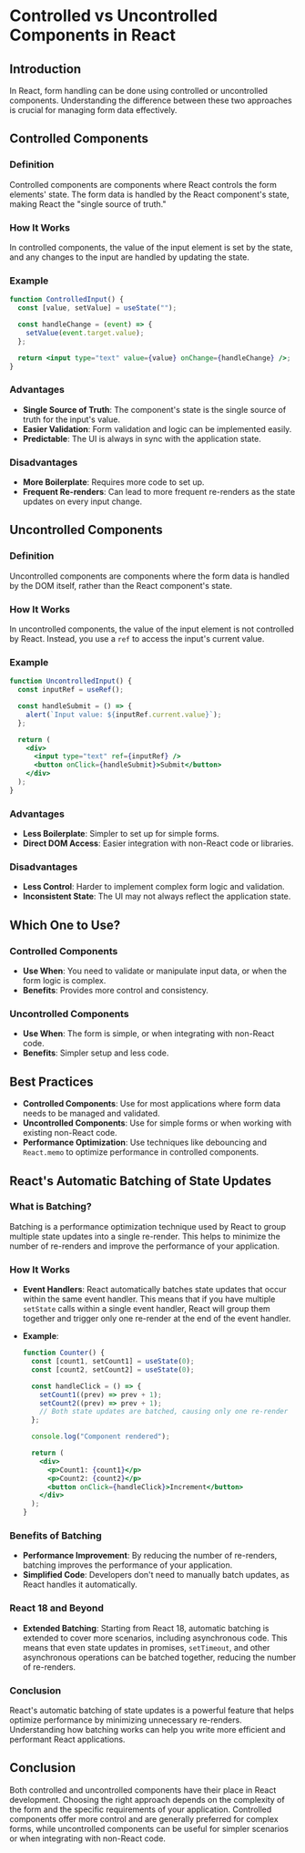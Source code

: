# Controlled vs Uncontrolled Components in React

## Introduction

In React, form handling can be done using controlled or uncontrolled components. Understanding the difference between these two approaches is crucial for managing form data effectively.

## Controlled Components

### Definition

Controlled components are components where React controls the form elements' state. The form data is handled by the React component's state, making React the "single source of truth."

### How It Works

In controlled components, the value of the input element is set by the state, and any changes to the input are handled by updating the state.

### Example

```jsx
function ControlledInput() {
  const [value, setValue] = useState("");

  const handleChange = (event) => {
    setValue(event.target.value);
  };

  return <input type="text" value={value} onChange={handleChange} />;
}
```

### Advantages

- **Single Source of Truth**: The component's state is the single source of truth for the input's value.
- **Easier Validation**: Form validation and logic can be implemented easily.
- **Predictable**: The UI is always in sync with the application state.

### Disadvantages

- **More Boilerplate**: Requires more code to set up.
- **Frequent Re-renders**: Can lead to more frequent re-renders as the state updates on every input change.

## Uncontrolled Components

### Definition

Uncontrolled components are components where the form data is handled by the DOM itself, rather than the React component's state.

### How It Works

In uncontrolled components, the value of the input element is not controlled by React. Instead, you use a `ref` to access the input's current value.

### Example

```jsx
function UncontrolledInput() {
  const inputRef = useRef();

  const handleSubmit = () => {
    alert(`Input value: ${inputRef.current.value}`);
  };

  return (
    <div>
      <input type="text" ref={inputRef} />
      <button onClick={handleSubmit}>Submit</button>
    </div>
  );
}
```

### Advantages

- **Less Boilerplate**: Simpler to set up for simple forms.
- **Direct DOM Access**: Easier integration with non-React code or libraries.

### Disadvantages

- **Less Control**: Harder to implement complex form logic and validation.
- **Inconsistent State**: The UI may not always reflect the application state.

## Which One to Use?

### Controlled Components

- **Use When**: You need to validate or manipulate input data, or when the form logic is complex.
- **Benefits**: Provides more control and consistency.

### Uncontrolled Components

- **Use When**: The form is simple, or when integrating with non-React code.
- **Benefits**: Simpler setup and less code.

## Best Practices

- **Controlled Components**: Use for most applications where form data needs to be managed and validated.
- **Uncontrolled Components**: Use for simple forms or when working with existing non-React code.
- **Performance Optimization**: Use techniques like debouncing and `React.memo` to optimize performance in controlled components.

## React's Automatic Batching of State Updates

### What is Batching?

Batching is a performance optimization technique used by React to group multiple state updates into a single re-render. This helps to minimize the number of re-renders and improve the performance of your application.

### How It Works

- **Event Handlers**: React automatically batches state updates that occur within the same event handler. This means that if you have multiple `setState` calls within a single event handler, React will group them together and trigger only one re-render at the end of the event handler.

- **Example**:

  ```jsx
  function Counter() {
    const [count1, setCount1] = useState(0);
    const [count2, setCount2] = useState(0);

    const handleClick = () => {
      setCount1((prev) => prev + 1);
      setCount2((prev) => prev + 1);
      // Both state updates are batched, causing only one re-render
    };

    console.log("Component rendered");

    return (
      <div>
        <p>Count1: {count1}</p>
        <p>Count2: {count2}</p>
        <button onClick={handleClick}>Increment</button>
      </div>
    );
  }
  ```

### Benefits of Batching

- **Performance Improvement**: By reducing the number of re-renders, batching improves the performance of your application.
- **Simplified Code**: Developers don't need to manually batch updates, as React handles it automatically.

### React 18 and Beyond

- **Extended Batching**: Starting from React 18, automatic batching is extended to cover more scenarios, including asynchronous code. This means that even state updates in promises, `setTimeout`, and other asynchronous operations can be batched together, reducing the number of re-renders.

### Conclusion

React's automatic batching of state updates is a powerful feature that helps optimize performance by minimizing unnecessary re-renders. Understanding how batching works can help you write more efficient and performant React applications.

## Conclusion

Both controlled and uncontrolled components have their place in React development. Choosing the right approach depends on the complexity of the form and the specific requirements of your application. Controlled components offer more control and are generally preferred for complex forms, while uncontrolled components can be useful for simpler scenarios or when integrating with non-React code.
